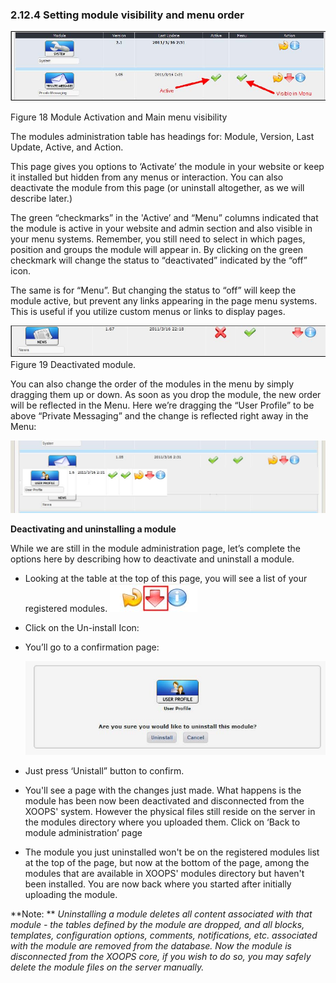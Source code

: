 ### 2.12.4	Setting module visibility and menu order

![img_91.jpg](../assets/img_91.jpg)  
 
Figure 18 Module Activation and Main menu visibility

The modules administration table has headings for: Module, Version, Last Update, Active, and Action.

This page gives you options to ‘Activate’ the module in your website or keep it installed but hidden from any menus or interaction. You can also deactivate the module from this page (or uninstall altogether, as we will describe later.)

The green “checkmarks” in the 'Active’  and “Menu” columns indicated that the module is active in your website and admin section and also visible in your menu systems. Remember, you still need to select in which pages, position and groups the module will appear in. By clicking on the green checkmark will change the status to “deactivated” indicated by the “off” icon. 

The same is for “Menu”. But changing the status to “off” will keep the module active, but prevent any links appearing in the page menu systems. This is useful if you utilize custom menus or links to display pages.
 
![img_92.jpg](../assets/img_92.jpg)   
Figure 19 Deactivated module.

You can also change the order of the modules in the menu by simply dragging them up or down. As soon as you drop the module, the new order will be reflected in the Menu. Here we’re dragging the “User Profile” to be above “Private Messaging” and the change is reflected right away in the Menu:
   
![img_93.jpg](../assets/img_93.jpg)  

**Deactivating and uninstalling a module**

While we are still in the module administration page, let’s complete the options here by describing how to deactivate and uninstall a module.
-	Looking at the table at the top of this page, you will see a list of your registered modules. ![img_95.jpg](../assets/img_95.jpg)  
-	Click on the Un-install Icon:   
-	You’ll go to a confirmation page:
	
	![img_96.jpg](../assets/img_96.jpg)

-  Just press ‘Unistall” button to confirm.
-	You'll see a page with the changes just made. What happens is the module has been now been deactivated and disconnected from the XOOPS' system. However the physical files still reside on the server in the modules directory where you uploaded them. Click on ‘Back to module administration’ page
-	The module you just uninstalled won't be on the registered modules list at the top of the page, but now at the bottom of the page, among the modules that are available in XOOPS' modules directory but haven't been installed. You are now back where you started after initially uploading the module.


**Note: ** *Uninstalling a module deletes all content associated with that module - the tables defined by the module are dropped, and all blocks, templates, configuration options, comments, notifications, etc. associated with the module are removed from the database. Now the module is disconnected from the XOOPS core, if you wish to do so, you may safely delete the module files on the server manually.*
